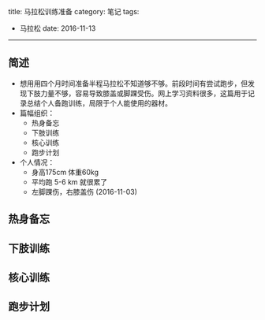 title: 马拉松训练准备
category: 笔记
tags:
  - 马拉松
date: 2016-11-13
---
## 简述
* 想用用四个月时间准备半程马拉松不知道够不够。前段时间有尝试跑步，但发现下肢力量不够，容易导致膝盖或脚踝受伤。网上学习资料很多，这篇用于记录总结个人备跑训练，局限于个人能使用的器材。
* 篇幅组织：
  - 热身备忘
  - 下肢训练
  - 核心训练
  - 跑步计划
* 个人情况：
  - 身高175cm 体重60kg
  - 平均跑 5-6 km 就很累了
  - 左脚踝伤，右膝盖伤 (2016-11-03)

## 热身备忘

## 下肢训练

## 核心训练

## 跑步计划
